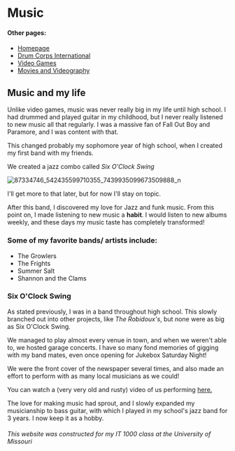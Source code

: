 # Music

#### Other pages:

<html>
  <body>
    <ul>
      <li><a href="README.md">Homepage</a></li>
      <li><a href="Drum_Corps.md">Drum Corps International</a></li>
      <li><a href="Video_Games.md">Video Games</a></li>
      <li><a href="Movies.md">Movies and Videography</a></li>
    </ul>
  </body>
</html>

## Music and my life

Unlike video games, music was never really big in my life until high school. I had drummed and played guitar 
in my childhood, but I never really listened to new music all that regularly. I was a massive fan of Fall Out
Boy and Paramore, and I was content with that.

This changed probably my sophomore year of high school, when I created my first band with my friends.

We created a jazz combo called _Six O'Clock Swing_

![87334746_542435599710355_7439935099673509888_n](https://user-images.githubusercontent.com/92767126/137970653-308ad826-a8d6-45f3-bbb3-06e8372a793f.jpg)


I'll get more to that later, but for now I'll stay on topic. 

After this band, I discovered my love for Jazz and funk music. From this point on, I made listening to new music
a **habit**. I would listen to new albums weekly, and these days my music taste has completely transformed!

### Some of my favorite bands/ artists include:
* The Growlers
* The Frights
* Summer Salt
* Shannon and the Clams

[](https://upload.wikimedia.org/wikipedia/en/e/ea/Chinese_Fountain_The_Growlers.jpg)

### Six O'Clock Swing

As stated previously, I was in a band throughout high school. This slowly branched out into other projects, like
_The Robidoux's_, but none were as big as Six O'Clock Swing. 

We managed to play almost every venue in town, and when we weren't able to, we hosted garage concerts. I have so 
many fond memories of gigging with my band mates, even once opening for Jukebox Saturday Night!

We were the front cover of the newspaper several times, and also made an effort to perform with as many local
musicians as we could! 

You can watch a (very very old and rusty) video of us performing [here.](https://www.youtube.com/watch?v=1H1iI4eiXG8)


The love for making music had sprout, and I slowly expanded my musicianship to bass guitar, with which I played in
my school's jazz band for 3 years. I now keep it as a hobby.


###### This website was constructed for my IT 1000 class at the University of Missouri
